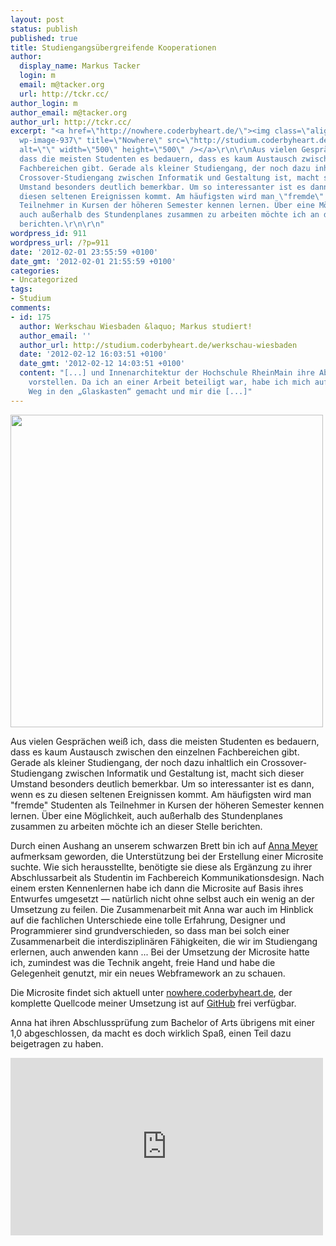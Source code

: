 ```yaml
---
layout: post
status: publish
published: true
title: Studiengangsübergreifende Kooperationen
author:
  display_name: Markus Tacker
  login: m
  email: m@tacker.org
  url: http://tckr.cc/
author_login: m
author_email: m@tacker.org
author_url: http://tckr.cc/
excerpt: "<a href=\"http://nowhere.coderbyheart.de/\"><img class=\"alignright size-full
  wp-image-937\" title=\"Nowhere\" src=\"http://studium.coderbyheart.de/wp-content/uploads/2012/02/nowhere.png\"
  alt=\"\" width=\"500\" height=\"500\" /></a>\r\n\r\nAus vielen Gesprächen weiß ich,
  dass die meisten Studenten es bedauern, dass es kaum Austausch zwischen den einzelnen
  Fachbereichen gibt. Gerade als kleiner Studiengang, der noch dazu inhaltlich ein
  Crossover-Studiengang zwischen Informatik und Gestaltung ist, macht sich dieser
  Umstand besonders deutlich bemerkbar. Um so interessanter ist es dann, wenn es zu
  diesen seltenen Ereignissen kommt. Am häufigsten wird man \"fremde\" Studenten als
  Teilnehmer in Kursen der höheren Semester kennen lernen. Über eine Möglichkeit,
  auch außerhalb des Stundenplanes zusammen zu arbeiten möchte ich an dieser Stelle
  berichten.\r\n\r\n"
wordpress_id: 911
wordpress_url: /?p=911
date: '2012-02-01 23:55:59 +0100'
date_gmt: '2012-02-01 21:55:59 +0100'
categories:
- Uncategorized
tags:
- Studium
comments:
- id: 175
  author: Werkschau Wiesbaden &laquo; Markus studiert!
  author_email: ''
  author_url: http://studium.coderbyheart.de/werkschau-wiesbaden
  date: '2012-02-12 16:03:51 +0100'
  date_gmt: '2012-02-12 14:03:51 +0100'
  content: "[...] und Innenarchitektur der Hochschule RheinMain ihre Abschlussarbeiten
    vorstellen. Da ich an einer Arbeit beteiligt war, habe ich mich auf den kurzen
    Weg in den „Glaskasten“ gemacht und mir die [...]"
---
```

<p><a href="http://nowhere.coderbyheart.de/"><img class="alignright size-full wp-image-937" title="Nowhere" src="http://studium.coderbyheart.de/wp-content/uploads/2012/02/nowhere.png" alt="" width="500" height="500" /></a></p>
<p>Aus vielen Gesprächen weiß ich, dass die meisten Studenten es bedauern, dass es kaum Austausch zwischen den einzelnen Fachbereichen gibt. Gerade als kleiner Studiengang, der noch dazu inhaltlich ein Crossover-Studiengang zwischen Informatik und Gestaltung ist, macht sich dieser Umstand besonders deutlich bemerkbar. Um so interessanter ist es dann, wenn es zu diesen seltenen Ereignissen kommt. Am häufigsten wird man "fremde" Studenten als Teilnehmer in Kursen der höheren Semester kennen lernen. Über eine Möglichkeit, auch außerhalb des Stundenplanes zusammen zu arbeiten möchte ich an dieser Stelle berichten.</p>
<p><a id="more"></a><a id="more-911"></a></p>
<p>Durch einen Aushang an unserem schwarzen Brett bin ich auf <a href="http://sayhellotoanna.com/">Anna Meyer</a> aufmerksam geworden, die Unterstützung bei der Erstellung einer Microsite suchte. Wie sich herausstellte, benötigte sie diese als Ergänzung zu ihrer Abschlussarbeit als Studentin im Fachbereich Kommunikationsdesign. Nach einem ersten Kennenlernen habe ich dann die Microsite auf Basis ihres Entwurfes umgesetzt — natürlich nicht ohne selbst auch ein wenig an der Umsetzung zu feilen. Die Zusammenarbeit mit Anna war auch im Hinblick auf die fachlichen Unterschiede eine tolle Erfahrung, Designer und Programmierer sind grundverschieden, so dass man bei solch einer Zusammenarbeit die interdisziplinären Fähigkeiten, die wir im Studiengang erlernen, auch anwenden kann ... Bei der Umsetzung der Microsite hatte ich, zumindest was die Technik angeht, freie Hand und habe die Gelegenheit genutzt, mir ein neues Webframework an zu schauen.</p>
<p>Die Microsite findet sich aktuell unter <a href="http://nowhere.coderbyheart.de/">nowhere.coderbyheart.de</a>, der komplette Quellcode meiner Umsetzung ist auf <a href="http://github.com/tacker/nowhere">GitHub</a> frei verfügbar.</p>
<p>Anna hat ihren Abschlussprüfung zum Bachelor of Arts übrigens mit einer 1,0 abgeschlossen, da macht es doch wirklich Spaß, einen Teil dazu beigetragen zu haben.</p>
<p><iframe width="500" height="284" src="http://www.youtube.com/embed/-o9msYqxZEI?rel=0" frameborder="0" allowfullscreen></iframe></p>
